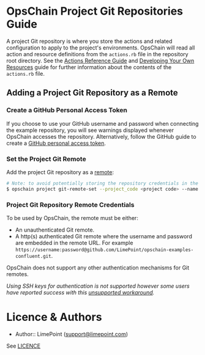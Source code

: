 # OpsChain Project Git Repositories Guide

A project Git repository is where you store the actions and related configuration to apply to the project's environments. OpsChain will read all action and resource definitions from the `actions.rb` file in the repository root directory. See the [Actions Reference Guide](actions.md) and [Developing Your Own Resources](../developing_resources.md) guide for further information about the contents of the `actions.rb` file.

## Adding a Project Git Repository as a Remote

### Create a GitHub Personal Access Token

If you choose to use your GitHub username and password when connecting the example repository, you will see warnings displayed whenever OpsChain accesses the repository. Alternatively, follow the GitHub guide to create a [GitHub personal access token](https://docs.github.com/en/github/authenticating-to-github/creating-a-personal-access-token).

### Set the Project Git Remote

Add the project Git repository as a [remote](https://git-scm.com/book/en/v2/Git-Basics-Working-with-Remotes):

```bash
# Note: to avoid potentially storing the repository credentials in the shell history the `--url` argument can be omitted and filled in when prompted
$ opschain project git-remote-set --project_code <project code> --name origin --url "https://{username}:{password / personal access token}@github.com/LimePoint/{repository name}.git"
```

### Project Git Repository Remote Credentials

To be used by OpsChain, the remote must be either:
- An unauthenticated Git remote.
- A http(s) authenticated Git remote where the username and password are embedded in the remote URL. For example `https://username:password@github.com/LimePoint/opschain-examples-confluent.git`.

OpsChain does not support any other authentication mechanisms for Git remotes.

_Using SSH keys for authentication is not supported however some users have reported success with this [unsupported workaround](troubleshooting.md#git-remotes-with-ssh-authentication)._

# Licence & Authors
- Author:: LimePoint (support@limepoint.com)

See [LICENCE](../../LICENCE)
